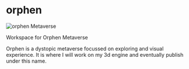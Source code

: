 # orphen
![orphen](https://user-images.githubusercontent.com/15423087/139385087-05fe1b6a-e190-4145-90d1-c76ebc0c1ef7.gif)
Metaverse

Workspace for Orphen Metaverse

Orphen is a dystopic metaverse focussed on exploring and visual experience. It is where I will work on my 3d engine and eventually publish under this name.
